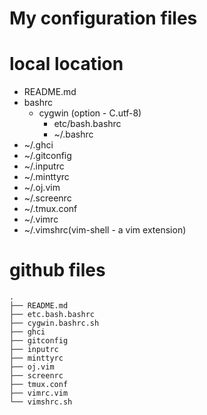 # My configuration files

# local location
- README.md
- bashrc
  - cygwin (option - C.utf-8)
    * etc/bash.bashrc
    * ~/.bashrc
- ~/.ghci
- ~/.gitconfig
- ~/.inputrc
- ~/.minttyrc
- ~/.oj.vim
- ~/.screenrc
- ~/.tmux.conf
- ~/.vimrc
- ~/.vimshrc(vim-shell - a vim extension)

# github files
```
.
├── README.md
├── etc.bash.bashrc
├── cygwin.bashrc.sh
├── ghci
├── gitconfig
├── inputrc
├── minttyrc
├── oj.vim
├── screenrc
├── tmux.conf
├── vimrc.vim
└── vimshrc.sh
```
